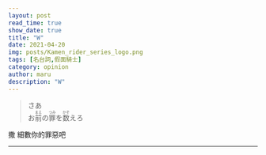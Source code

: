 ```yaml
---
layout: post
read_time: true
show_date: true
title: "W"
date: 2021-04-20
img: posts/Kamen_rider_series_logo.png
tags: [名台詞,假面騎士]
category: opinion
author: maru
description: "W"
---
```

> <div>さあ</div><div>お<ruby><rb>前</rb><rt>まえ</rt></ruby>の<ruby><rb>罪</rb><rt>つみ</rt></ruby>を<ruby><rb>数</rb><rt>かぞ</rt></ruby>えろ</div>

撒		細數你的罪惡吧	

---